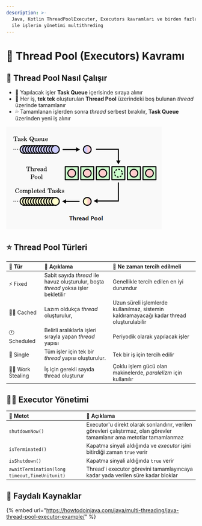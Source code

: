 ```yaml
---
description: >-
  Java, Kotlin ThreadPoolExecuter, Executors kavramları ve birden fazla thread
  ile işlerin yönetimi multithreding
---
```


# 🧵 Thread Pool \(Executors\) Kavramı

## 👀 Thread Pool Nasıl Çalışır

* 🚄 Yapılacak işler **Task Queue** içerisinde sıraya alınır
* 🦄 Her iş, **tek tek** oluşturulan **Thread Pool** üzerindeki boş bulunan _thread_ üzerinde tamamlanır
* 💦 Tamamlanan işlerden sonra _thread_ serbest bırakılır, **Task Queue** üzerinden yeni iş alınır 

![](../.gitbook/assets/thread_pool.png)

## ⭐ Thread Pool Türleri

| 💎 Tür | 📝 Açıklama | 🤔 Ne zaman tercih edilmeli |
| :--- | :--- | :--- |
| ⚡ Fixed | Sabit sayıda _thread_ ile havuz oluşturulur, boşta _thread_ yoksa işler bekletilir  | Genellikle tercih edilen en iyi durumdur |
| 🤹‍♂️ Cached | Lazım oldukça _thread_ oluşturulur,  | Uzun süreli işlemlerde kullanılmaz, sistemin kaldıramayacağı kadar thread oluşturulabilir |
| 🕐  Scheduled | Belirli aralıklarla işleri sırayla yapan _thread_ yapısı | Periyodik olarak yapılacak işler |
| 🦄 Single | Tüm işler için tek bir _thread_ yapısı oluşturulur.  | Tek bir iş için tercih edilir |
| 🧛‍♂️ Work Stealing | İş için gerekli sayıda thread oluşturur | Çoklu işlem gücü olan makinelerde, _paralelizm_ için kullanılır |

## 👨‍💼 Executor Yönetimi

| 💠 Metot | 📝 Açıklama |
| :--- | :--- |
| `shutdownNow()` | Executor'u direkt olarak sonlandırır, verilen görevleri çalıştırmaz, olan görevler tamamlanır ama metotlar tamamlanmaz |
| `isTerminated()` | Kapatma sinyali aldığında ve _executor_ işini bitirdiği zaman `true` verir |
| `isShutdown()` | Kapatma sinyali aldığında `true` verir |
| `awaitTermination(long timeout,TimeUnitunit)` | Thread'i executor görevini tamamlayıncaya kadar yada verilen süre kadar bloklar |

## 🔗 Faydalı Kaynaklar

{% embed url="https://howtodoinjava.com/java/multi-threading/java-thread-pool-executor-example/" %}

